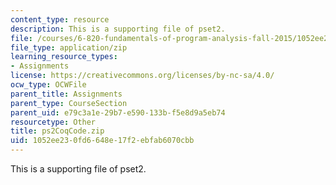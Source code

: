 ```yaml
---
content_type: resource
description: This is a supporting file of pset2.
file: /courses/6-820-fundamentals-of-program-analysis-fall-2015/1052ee230fd6648e17f2ebfab6070cbb_ps2CoqCode.zip
file_type: application/zip
learning_resource_types:
- Assignments
license: https://creativecommons.org/licenses/by-nc-sa/4.0/
ocw_type: OCWFile
parent_title: Assignments
parent_type: CourseSection
parent_uid: e79c3a1e-29b7-e590-133b-f5e8d9a5eb74
resourcetype: Other
title: ps2CoqCode.zip
uid: 1052ee23-0fd6-648e-17f2-ebfab6070cbb
---
```

This is a supporting file of pset2.